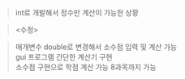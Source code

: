 > int로 개발해서 정수만 계산이 가능한 상황 </br>

> <수정> 

> 매개변수 double로 변경해서 소수점 입력 및 계산 가능 </br>
> gui 프로그램 간단한 계산기 구현 </br>
> 소수점 구현으로 학점 계산 가능 8과목까지 가능 </br>
